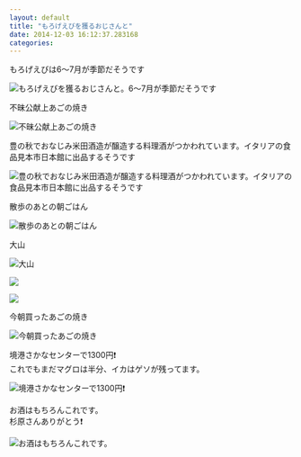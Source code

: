 ```yaml
---
layout: default
title: "もろげえびを獲るおじさんと"
date: 2014-12-03 16:12:37.283168
categories: 
---
```


もろげえびは6〜7月が季節だそうです

![もろげえびを獲るおじさんと。6〜7月が季節だそうです](/assets/images/201407/10536874_1477959665782037_1016513619_n.jpg)

不昧公献上あごの焼き

![不昧公献上あごの焼き](/assets/images/201407/891436_1510275832518431_826043079_n.jpg)

豊の秋でおなじみ米田酒造が醸造する料理酒がつかわれています。イタリアの食品見本市日本館に出品するそうです

![豊の秋でおなじみ米田酒造が醸造する料理酒がつかわれています。イタリアの食品見本市日本館に出品するそうです](/assets/images/201407/914782_1508534762716423_376144867_n.jpg)

散歩のあとの朝ごはん

![散歩のあとの朝ごはん](/assets/images/201407/926539_417267205080186_1788289357_n.jpg)

大山

![大山](/assets/images/201407/891441_732120603515274_1848705465_n.jpg)

![](/assets/images/201407/10533595_742467842465827_1847728174_n.jpg)

![](/assets/images/201407/10534899_1479917248916873_914492523_n.jpg)

今朝買ったあごの焼き

![今朝買ったあごの焼き](/assets/images/201407/10570251_1432424657041072_1685312724_n.jpg)

境港さかなセンターで1300円❗️  
これでもまだマグロは半分、イカはゲソが残ってます。

![境港さかなセンターで1300円❗️](/assets/images/201407/10538711_327831104050233_1025348089_n.jpg)

お酒はもちろんこれです。  
杉原さんありがとう❗️

![お酒はもちろんこれです。](/assets/images/201407/10540253_425088320962773_223884796_n.jpg)


